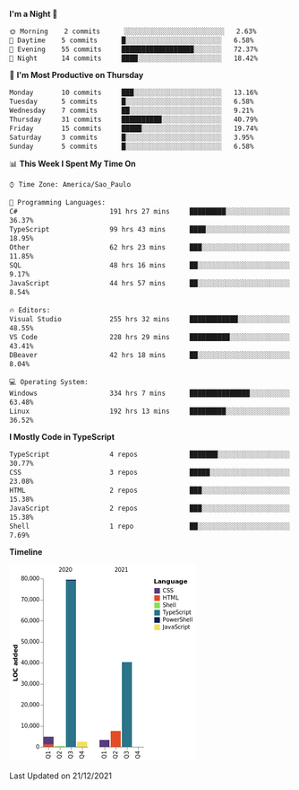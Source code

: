 <!--START_SECTION:waka-->
**I'm a Night 🦉** 

```text
🌞 Morning    2 commits      ░░░░░░░░░░░░░░░░░░░░░░░░░   2.63% 
🌆 Daytime    5 commits      █░░░░░░░░░░░░░░░░░░░░░░░░   6.58% 
🌃 Evening    55 commits     ██████████████████░░░░░░░   72.37% 
🌙 Night      14 commits     ████░░░░░░░░░░░░░░░░░░░░░   18.42%

```
📅 **I'm Most Productive on Thursday** 

```text
Monday       10 commits     ███░░░░░░░░░░░░░░░░░░░░░░   13.16% 
Tuesday      5 commits      █░░░░░░░░░░░░░░░░░░░░░░░░   6.58% 
Wednesday    7 commits      ██░░░░░░░░░░░░░░░░░░░░░░░   9.21% 
Thursday     31 commits     ██████████░░░░░░░░░░░░░░░   40.79% 
Friday       15 commits     █████░░░░░░░░░░░░░░░░░░░░   19.74% 
Saturday     3 commits      █░░░░░░░░░░░░░░░░░░░░░░░░   3.95% 
Sunday       5 commits      █░░░░░░░░░░░░░░░░░░░░░░░░   6.58%

```


📊 **This Week I Spent My Time On** 

```text
⌚︎ Time Zone: America/Sao_Paulo

💬 Programming Languages: 
C#                       191 hrs 27 mins     █████████░░░░░░░░░░░░░░░░   36.37% 
TypeScript               99 hrs 43 mins      ████░░░░░░░░░░░░░░░░░░░░░   18.95% 
Other                    62 hrs 23 mins      ███░░░░░░░░░░░░░░░░░░░░░░   11.85% 
SQL                      48 hrs 16 mins      ██░░░░░░░░░░░░░░░░░░░░░░░   9.17% 
JavaScript               44 hrs 57 mins      ██░░░░░░░░░░░░░░░░░░░░░░░   8.54%

🔥 Editors: 
Visual Studio            255 hrs 32 mins     ████████████░░░░░░░░░░░░░   48.55% 
VS Code                  228 hrs 29 mins     ██████████░░░░░░░░░░░░░░░   43.41% 
DBeaver                  42 hrs 18 mins      ██░░░░░░░░░░░░░░░░░░░░░░░   8.04%

💻 Operating System: 
Windows                  334 hrs 7 mins      ███████████████░░░░░░░░░░   63.48% 
Linux                    192 hrs 13 mins     █████████░░░░░░░░░░░░░░░░   36.52%

```

**I Mostly Code in TypeScript** 

```text
TypeScript               4 repos             ███████░░░░░░░░░░░░░░░░░░   30.77% 
CSS                      3 repos             █████░░░░░░░░░░░░░░░░░░░░   23.08% 
HTML                     2 repos             ███░░░░░░░░░░░░░░░░░░░░░░   15.38% 
JavaScript               2 repos             ███░░░░░░░░░░░░░░░░░░░░░░   15.38% 
Shell                    1 repo              ██░░░░░░░░░░░░░░░░░░░░░░░   7.69%

```


**Timeline**

![Chart not found](https://raw.githubusercontent.com/jonhoffmam/jonhoffmam/master/charts/bar_graph.png) 


 Last Updated on 21/12/2021
<!--END_SECTION:waka-->
